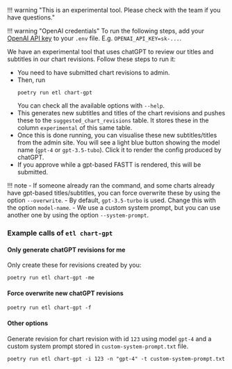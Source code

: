 !!! warning "This is an experimental tool. Please check with the team if you have questions."

!!! warning "OpenAI credentials"
    To run the following steps, add your [OpenAI API key](https://platform.openai.com/account/api-keys) to your `.env` file. E.g. `OPENAI_API_KEY=sk-...`.

We have an experimental tool that uses chatGPT to review our titles and subtitles in our chart revisions. Follow these steps to run it:

- You need to have submitted chart revisions to admin.
- Then, run
    ```
    poetry run etl chart-gpt
    ```
    You can check all the available options with `--help`.
- This generates new subtitles and titles of the chart revisions and pushes these to the `suggested_chart_revisions` table. It stores these in the column `experimental` of this same table.
- Once this is done running, you can visualise these new subtitles/titles from the admin site. You will see a light blue button showing the model name (`gpt-4` or `gpt-3.5-tubo`). Click it to render the config produced by chatGPT.
- If you approve while a gpt-based FASTT is rendered, this will be submitted.

!!! note
    - If someone already ran the command, and some charts already have gpt-based titles/subtitles, you can force overwrite these by using the option `--overwrite`.
    - By default, `gpt-3.5-turbo` is used. Change this with the option `model-name`.
    - We use a custom system prompt, but you can use another one by using the option `--system-prompt`.


### Example calls of `etl chart-gpt`

#### Only generate chatGPT revisions for me
Only create these for revisions created by you:
```
poetry run etl chart-gpt -me
```

#### Force overwrite new chatGPT revisions

```
poetry run etl chart-gpt -f
```

#### Other options
Generate revision for chart revision with id `123` using model `gpt-4` and a custom system prompt stored in `custom-system-prompt.txt` file.

```
poetry run etl chart-gpt -i 123 -n "gpt-4" -t custom-system-prompt.txt
```
